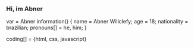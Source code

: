 ### Hi, im Abner

var = Abner
information() {
  name = Abner Willclefy;
  age = 18;
  nationality = brazilian;
  pronouns[] = he, him;
}

coding[] = {html, css, javascript}
